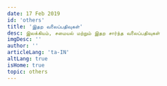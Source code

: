 ```yaml
---
date: 17 Feb 2019
id: 'others'
title: 'இதற வலைப்பதிவுகள்'
desc: இலக்கியம், சமையல் மற்றும் இதற சார்ந்த வலைப்பதிவுகள்
imgDesc: ''
author: ''
articleLang: 'ta-IN'
altLang: true
isHome: true
topic: others
---
```


<articlesSection/>